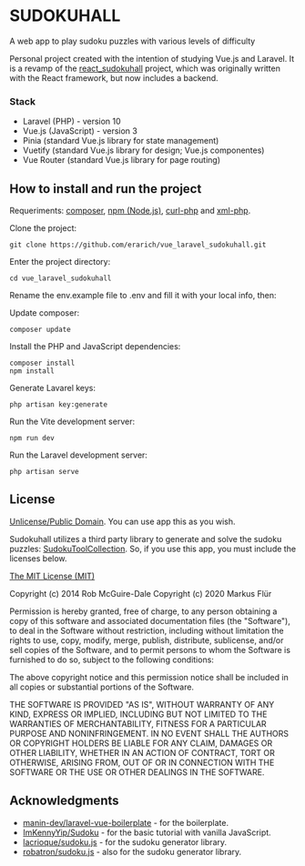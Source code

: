 # SUDOKUHALL

A web app to play sudoku puzzles with various levels of difficulty

Personal project created with the intention of studying Vue.js and Laravel. It is a revamp of the [react_sudokuhall](https://github.com/erarich/react_sudokuhall) project, which was originally written with the React framework, but now includes a backend.

### Stack

* Laravel (PHP) - version 10
* Vue.js (JavaScript) - version 3
* Pinia (standard Vue.js library for state management)
* Vuetify (standard Vue.js library for design; Vue.js componentes)
* Vue Router (standard Vue.js library for page routing)

## How to install and run the project

Requeriments: [composer](https://getcomposer.org/download/),  [npm (Node.js)](https://nodejs.dev/pt/download/), [curl-php](https://www.php.net/manual/en/book.curl.php) and [xml-php](https://www.php.net/manual/pt_BR/book.simplexml.php).

Clone the project:

    git clone https://github.com/erarich/vue_laravel_sudokuhall.git

Enter the project directory:

    cd vue_laravel_sudokuhall

Rename the env.example file to .env and fill it with your local info, then:

Update composer:

    composer update

Install the PHP and JavaScript dependencies:

    composer install
    npm install

Generate Lavarel keys:

    php artisan key:generate
    
Run the Vite development server:

    npm run dev
 
Run the Laravel development server:

    php artisan serve


## License

[Unlicense/Public Domain](https://choosealicense.com/licenses/#unlicense). You can use app this as you wish.

Sudokuhall utilizes a third party library to generate and solve the sudoku puzzles: [SudokuToolCollection](https://www.npmjs.com/package/sudokutoolcollection). So, if you use this app, you must include the licenses below.

[The MIT License (MIT)](https://choosealicense.com/licenses/mit/)

Copyright (c) 2014 Rob McGuire-Dale Copyright (c) 2020 Markus Flür

Permission is hereby granted, free of charge, to any person obtaining a copy of this software and associated documentation files (the "Software"), to deal in the Software without restriction, including without limitation the rights to use, copy, modify, merge, publish, distribute, sublicense, and/or sell copies of the Software, and to permit persons to whom the Software is furnished to do so, subject to the following conditions:

The above copyright notice and this permission notice shall be included in all copies or substantial portions of the Software.

THE SOFTWARE IS PROVIDED "AS IS", WITHOUT WARRANTY OF ANY KIND, EXPRESS OR IMPLIED, INCLUDING BUT NOT LIMITED TO THE WARRANTIES OF MERCHANTABILITY, FITNESS FOR A PARTICULAR PURPOSE AND NONINFRINGEMENT. IN NO EVENT SHALL THE AUTHORS OR COPYRIGHT HOLDERS BE LIABLE FOR ANY CLAIM, DAMAGES OR OTHER LIABILITY, WHETHER IN AN ACTION OF CONTRACT, TORT OR OTHERWISE, ARISING FROM, OUT OF OR IN CONNECTION WITH THE SOFTWARE OR THE USE OR OTHER DEALINGS IN THE SOFTWARE.

## Acknowledgments

* [manin-dev/laravel-vue-boilerplate](https://github.com/manin-dev/laravel-vue-boilerplate) - for the boilerplate.
* [ImKennyYip/Sudoku](https://github.com/ImKennyYip/Sudoku) - for the basic tutorial with vanilla JavaScript.
* [lacrioque/sudoku.js](https://github.com/lacrioque/sudoku.js) - for the sudoku generator library.
* [robatron/sudoku.js](https://github.com/robatron/sudoku.js) - also for the sudoku generator library.


